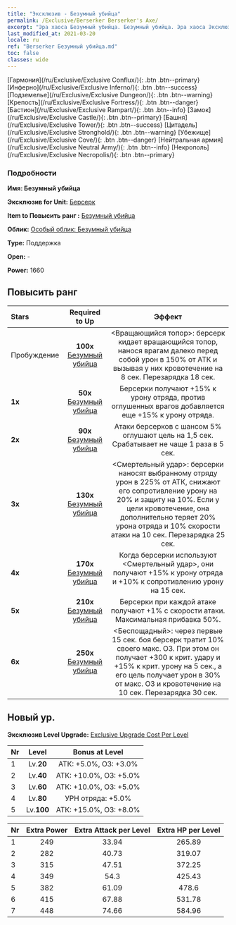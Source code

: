 ```yaml
---
title: "Эксклюзив - Безумный убийца"
permalink: /Exclusive/Berserker Berserker's Axe/
excerpt: "Эра хаоса Безумный убийца. Безумный убийца. Эра хаоса Эксклюзив Безумный убийца. Берсерк Эксклюзив."
last_modified_at: 2021-03-20
locale: ru
ref: "Berserker Безумный убийца.md"
toc: false
classes: wide
---
```

 [Гармония](/ru/Exclusive/Exclusive Conflux/){: .btn .btn--primary} [Инферно](/ru/Exclusive/Exclusive Inferno/){: .btn .btn--success} [Подземелье](/ru/Exclusive/Exclusive Dungeon/){: .btn .btn--warning} [Крепость](/ru/Exclusive/Exclusive Fortress/){: .btn .btn--danger} [Бастион](/ru/Exclusive/Exclusive Rampart/){: .btn .btn--info} [Замок](/ru/Exclusive/Exclusive Castle/){: .btn .btn--primary} [Башня](/ru/Exclusive/Exclusive Tower/){: .btn .btn--success} [Цитадель](/ru/Exclusive/Exclusive Stronghold/){: .btn .btn--warning} [Убежище](/ru/Exclusive/Exclusive Cove/){: .btn .btn--danger} [Нейтральная армия](/ru/Exclusive/Exclusive Neutral Army/){: .btn .btn--info} [Некрополь](/ru/Exclusive/Exclusive Necropolis/){: .btn .btn--primary} 

### Подробности
 **Имя: Безумный убийца** 

 **Эксклюзив for Unit:** [Берсерк](/ru/units/Berserker/) 

 **Item to Повысить ранг :** [Безумный убийца](/ru/Items/con_983/)

 **Облик:** [Особый облик: Безумный убийца](/ru/Items/con_651/)

 **Type:** Поддержка

 **Open:** -

 **Power:** 1660

## Повысить ранг 

  |     Stars    |  Required to Up | Эффект |
  |:-------------|:---------------:|:---------------:|
  |  Пробуждение  | **100x** [Безумный убийца](/ru/Items/con_983/) | <Вращающийся топор>: берсерк кидает вращающийся топор, нанося врагам далеко перед собой урон в 150% от АТК и вызывая у них кровотечение на 8 сек. Перезарядка 18 сек. |
  | **1x** <i class="fas fa-star"/> | **50x** [Безумный убийца](/ru/Items/con_983/) | Берсерки получают +15% к урону отряда, против оглушенных врагов добавляется еще +15% к урону отряда. |
  | **2x** <i class="fas fa-star"/> | **90x** [Безумный убийца](/ru/Items/con_983/) | Атаки берсерков с шансом 5% оглушают цель на 1,5 сек. Срабатывает не чаще 1 раза в 5 сек. |
  | **3x** <i class="fas fa-star"/> | **130x** [Безумный убийца](/ru/Items/con_983/) | <Смертельный удар>: берсерки наносят выбранному отряду урон в 225% от АТК, снижают его сопротивление урону на 20% и защиту на 10%. Если у цели кровотечение, она дополнительно теряет 20% урона отряда и 10% скорости атаки на 10 сек. Перезарядка 25 сек. |
  | **4x** <i class="fas fa-star"/> | **170x** [Безумный убийца](/ru/Items/con_983/) | Когда берсерки используют <Смертельный удар>, они получают +15% к урону отряда и +10% к сопротивлению урону на 15 сек. |
  | **5x** <i class="fas fa-star"/> | **210x** [Безумный убийца](/ru/Items/con_983/) | Берсерки при каждой атаке получают +1% с скорости атаки. Максимальная прибавка 50%. |
  | **6x** <i class="fas fa-star"/> | **250x** [Безумный убийца](/ru/Items/con_983/) | <Беспощадный>: через первые 15 сек. боя берсерк тратит 10% своего макс. ОЗ. При этом он получает +300 к крит. удару и +15% к крит. урону на 5 сек., а его цель получает урон в 30% от макс. ОЗ и кровотечение на 10 сек. Перезарядка 30 сек. |


## Новый ур.
 **Эксклюзив Level Upgrade:** [Exclusive Upgrade Cost Per Level](/Exclusive/ExclusiveUpgradeCostPerLevel/)

  |  Nr  |   Level  | Bonus at Level |
  |:-----|:--------:|:--------------:|
  | 1 | Lv.**20** | АТК: +5.0%, ОЗ: +3.0% |
  | 2 | Lv.**40** | АТК: +10.0%, ОЗ: +5.0% |
  | 3 | Lv.**60** | АТК: +10.0%, ОЗ: +5.0% |
  | 4 | Lv.**80** | УРН отряда: +5.0% |
  | 5 | Lv.**100** | АТК: +15.0%, ОЗ: +8.0% |


  |  Nr  |  Extra Power | Extra Attack per Level | Extra HP per Level |
  |:-----|:--------:|:--------:|:--------:|
  | 1 | 249 | 33.94 | 265.89 |
  | 2 | 282 | 40.73 | 319.07 |
  | 3 | 315 | 47.51 | 372.25 |
  | 4 | 349 | 54.3 | 425.43 |
  | 5 | 382 | 61.09 | 478.6 |
  | 6 | 415 | 67.88 | 531.78 |
  | 7 | 448 | 74.66 | 584.96 |


